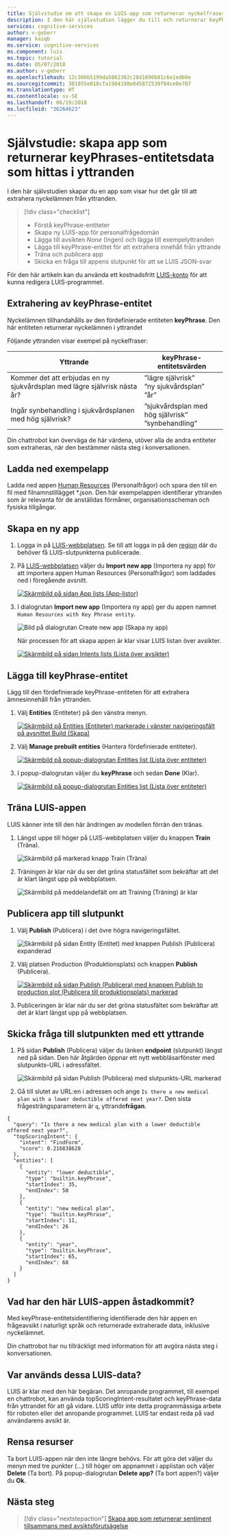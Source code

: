 ```yaml
---
title: Självstudie om att skapa en LUIS-app som returnerar nyckelfraser – Azure | Microsoft Docs
description: I den här självstudien lägger du till och returnerar keyPhrase-entiteten i din LUIS-app för att analysera yttranden för nyckelämnen.
services: cognitive-services
author: v-geberr
manager: kaiqb
ms.service: cognitive-services
ms.component: luis
ms.topic: tutorial
ms.date: 05/07/2018
ms.author: v-geberr
ms.openlocfilehash: 12c306b5199da5862302c28d1690b81c6e1edb0e
ms.sourcegitcommit: 301855e018cfa1984198e045872539f04ce0e707
ms.translationtype: HT
ms.contentlocale: sv-SE
ms.lasthandoff: 06/19/2018
ms.locfileid: "36264623"
---
```

# <a name="tutorial-create-app-that-returns-keyphrases-entity-data-found-in-utterances"></a>Självstudie: skapa app som returnerar keyPhrases-entitetsdata som hittas i yttranden
I den här självstudien skapar du en app som visar hur det går till att extrahera nyckelämnen från yttranden.

<!-- green checkmark -->
> [!div class="checklist"]
> * Förstå keyPhrase-entiteter 
> * Skapa ny LUIS-app för personalfrågedomän
> * Lägga till avsikten _None_ (Ingen) och lägga till exempelyttranden
> * Lägga till keyPhrase-entitet för att extrahera innehåll från yttrande
> * Träna och publicera app
> * Skicka en fråga till appens slutpunkt för att se LUIS JSON-svar

För den här artikeln kan du använda ett kostnadsfritt [LUIS-konto][LUIS] för att kunna redigera LUIS-programmet.

## <a name="keyphrase-entity-extraction"></a>Extrahering av keyPhrase-entitet
Nyckelämnen tillhandahålls av den fördefinierade entiteten **keyPhrase**. Den här entiteten returnerar nyckelämnen i yttrandet

Följande yttranden visar exempel på nyckelfraser:

|Yttrande|keyPhrase-entitetsvärden|
|--|--|
|Kommer det att erbjudas en ny sjukvårdsplan med lägre självrisk nästa år?|”lägre självrisk”<br>”ny sjukvårdsplan”<br>”år”|
|Ingår synbehandling i sjukvårdsplanen med hög självrisk?|”sjukvårdsplan med hög självrisk”<br>”synbehandling”|

Din chattrobot kan överväga de här värdena, utöver alla de andra entiteter som extraheras, när den bestämmer nästa steg i konversationen.

## <a name="download-sample-app"></a>Ladda ned exempelapp
Ladda ned appen [Human Resources](https://github.com/Microsoft/LUIS-Samples/blob/master/documentation-samples/quickstarts/HumanResources.json) (Personalfrågor) och spara den till en fil med filnamnstillägget *.json. Den här exempelappen identifierar yttranden som är relevanta för de anställdas förmåner, organisationsscheman och fysiska tillgångar.

## <a name="create-a-new-app"></a>Skapa en ny app
1. Logga in på [LUIS-webbplatsen][LUIS]. Se till att logga in på den [region][LUIS-regions] där du behöver få LUIS-slutpunkterna publicerade.

2. På [LUIS-webbplatsen][LUIS] väljer du **Import new app** (Importera ny app) för att importera appen Human Resources (Personalfrågor) som laddades ned i föregående avsnitt. 

    [![](media/luis-quickstart-intent-and-key-phrase/app-list.png "Skärmbild på sidan App lists (App-listor)")](media/luis-quickstart-intent-and-key-phrase/app-list.png#lightbox)

3. I dialogrutan **Import new app** (Importera ny app) ger du appen namnet `Human Resources with Key Phrase entity`. 

    ![Bild på dialogrutan Create new app (Skapa ny app)](./media/luis-quickstart-intent-and-key-phrase/import-new-app-inline.png)

    När processen för att skapa appen är klar visar LUIS listan över avsikter.

    [![](media/luis-quickstart-intent-and-key-phrase/intents-list.png "Skärmbild på sidan Intents lists (Lista över avsikter)")](media/luis-quickstart-intent-and-key-phrase/intents-list.png#lightbox)

## <a name="add-keyphrase-entity"></a>Lägga till keyPhrase-entitet 
Lägg till den fördefinierade keyPhrase-entiteten för att extrahera ämnesinnehåll från yttranden.

1. Välj **Entities** (Entiteter) på den vänstra menyn.

    [ ![Skärmbild på Entities (Entiteter) markerade i vänster navigeringsfält på avsnittet Build (Skapa)](./media/luis-quickstart-intent-and-key-phrase/select-entities.png)](./media/luis-quickstart-intent-and-key-phrase/select-entities.png#lightbox)

2. Välj **Manage prebuilt entities** (Hantera fördefinierade entiteter).

    [ ![Skärmbild på popup-dialogrutan Entities list (Lista över entiteter)](./media/luis-quickstart-intent-and-key-phrase/manage-prebuilt-entities.png)](./media/luis-quickstart-intent-and-key-phrase/manage-prebuilt-entities.png#lightbox)

3. I popup-dialogrutan väljer du **keyPhrase** och sedan **Done** (Klar). 

    [ ![Skärmbild på popup-dialogrutan Entities list (Lista över entiteter)](./media/luis-quickstart-intent-and-key-phrase/add-or-remove-prebuilt-entities.png)](./media/luis-quickstart-intent-and-key-phrase/add-or-remove-prebuilt-entities.png#lightbox)

    <!-- TBD: asking Carol
    You won't see these entities labeled in utterances on the intents pages. 
    -->

## <a name="train-the-luis-app"></a>Träna LUIS-appen
LUIS känner inte till den här ändringen av modellen förrän den tränas. 

1. Längst uppe till höger på LUIS-webbplatsen väljer du knappen **Train** (Träna).

    ![Skärmbild på markerad knapp Train (Träna)](./media/luis-quickstart-intent-and-key-phrase/train-button-expanded.png)

2. Träningen är klar när du ser det gröna statusfältet som bekräftar att det är klart längst upp på webbplatsen.

    ![Skärmbild på meddelandefält om att Training (Träning) är klar ](./media/luis-quickstart-intent-and-key-phrase/trained-inline.png)

## <a name="publish-app-to-endpoint"></a>Publicera app till slutpunkt

1. Välj **Publish** (Publicera) i det övre högra navigeringsfältet.

    ![Skärmbild på sidan Entity (Entitet) med knappen Publish (Publicera) expanderad ](./media/luis-quickstart-intent-and-key-phrase/publish-expanded.png)

2. Välj platsen Production (Produktionsplats) och knappen **Publish** (Publicera).

    [![](media/luis-quickstart-intent-and-key-phrase/publish-to-production-inline.png "Skärmbild på sidan Publish (Publicera) med knappen Publish to production slot (Publicera till produktionsplats) markerad")](media/luis-quickstart-intent-and-key-phrase/publish-to-production-expanded.png#lightbox)

3. Publiceringen är klar när du ser det gröna statusfältet som bekräftar att det är klart längst upp på webbplatsen.

## <a name="query-the-endpoint-with-an-utterance"></a>Skicka fråga till slutpunkten med ett yttrande

1. På sidan **Publish** (Publicera) väljer du länken **endpoint** (slutpunkt) längst ned på sidan. Den här åtgärden öppnar ett nytt webbläsarfönster med slutpunkts-URL i adressfältet. 

    ![Skärmbild på sidan Publish (Publicera) med slutpunkts-URL markerad](media/luis-quickstart-intent-and-key-phrase/endpoint-url-inline.png )

2. Gå till slutet av URL:en i adressen och ange `Is there a new medical plan with a lower deductible offered next year?`. Den sista frågesträngsparametern är `q`, yttrande**frågan**. 

```
{
  "query": "Is there a new medical plan with a lower deductible offered next year?",
  "topScoringIntent": {
    "intent": "FindForm",
    "score": 0.216838628
  },
  "entities": [
    {
      "entity": "lower deductible",
      "type": "builtin.keyPhrase",
      "startIndex": 35,
      "endIndex": 50
    },
    {
      "entity": "new medical plan",
      "type": "builtin.keyPhrase",
      "startIndex": 11,
      "endIndex": 26
    },
    {
      "entity": "year",
      "type": "builtin.keyPhrase",
      "startIndex": 65,
      "endIndex": 68
    }
  ]
}
```

## <a name="what-has-this-luis-app-accomplished"></a>Vad har den här LUIS-appen åstadkommit?
Med keyPhrase-entitetsidentifiering identifierade den här appen en frågeavsikt i naturligt språk och returnerade extraherade data, inklusive nyckelämnet. 

Din chattrobot har nu tillräckligt med information för att avgöra nästa steg i konversationen. 

## <a name="where-is-this-luis-data-used"></a>Var används dessa LUIS-data? 
LUIS är klar med den här begäran. Det anropande programmet, till exempel en chattrobot, kan använda topScoringIntent-resultatet och keyPhrase-data från yttrandet för att gå vidare. LUIS utför inte detta programmässiga arbete för roboten eller det anropande programmet. LUIS tar endast reda på vad användarens avsikt är. 

## <a name="clean-up-resources"></a>Rensa resurser
Ta bort LUIS-appen när den inte längre behövs. För att göra det väljer du menyn med tre punkter (...) till höger om appnamnet i applistan och väljer **Delete** (Ta bort). På popup-dialogrutan **Delete app?** (Ta bort appen?) väljer du **Ok**.

## <a name="next-steps"></a>Nästa steg

> [!div class="nextstepaction"]
> [Skapa app som returnerar sentiment tillsammans med avsiktsförutsägelse](luis-quickstart-intent-and-sentiment-analysis.md)

<!--References-->
[LUIS]: https://docs.microsoft.com/azure/cognitive-services/luis/luis-reference-regions#luis-website
[LUIS-regions]: https://docs.microsoft.com/azure/cognitive-services/luis/luis-reference-regions#publishing-regions
